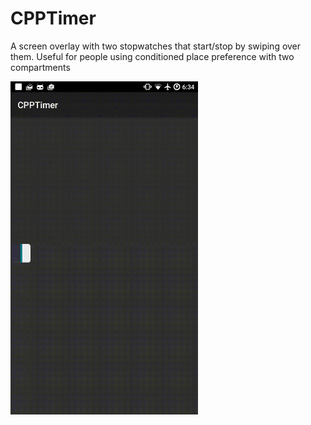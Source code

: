 # CPPTimer
A screen overlay with two stopwatches that start/stop by swiping over them. Useful for people using conditioned place preference with two compartments


<img src="/preview.gif" alt="CPPTimer preview on CM14" width="300px;"/>

